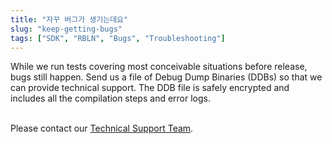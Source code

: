 ```yaml
---
title: "자꾸 버그가 생기는데요"
slug: "keep-getting-bugs"
tags: ["SDK", "RBLN", "Bugs", "Troubleshooting"]
---
```


While we run tests covering most conceivable situations before release, bugs still happen.
Send us a file of Debug Dump Binaries (DDBs) so that we can provide technical support. The DDB file is safely encrypted and includes all the compilation steps and error logs. </br></br>

Please contact our <a href="mailto:support@rebellions.ai" class="underline">Technical Support Team</a>.